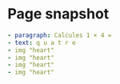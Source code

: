 # Page snapshot

```yaml
- paragraph: Calcules 1 × 4 =
- text: q u a t r e
- img "heart"
- img "heart"
- img "heart"
- img "heart"
```
